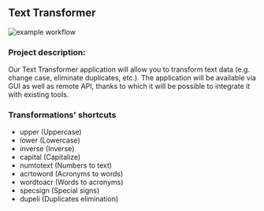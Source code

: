 ## Text Transformer
![example workflow](https://github.com/WojciechMajewski/Text-Transformer/actions/workflows/ci.yml/badge.svg)
### Project description:
Our Text Transformer application will allow you to transform text data (e.g. change case, eliminate duplicates, etc.). The application will be available via GUI as well as remote API, thanks to which it will be possible to integrate it with existing tools.

### Transformations' shortcuts
- upper (Uppercase)
- lower (Lowercase)
- inverse (Inverse)
- capital (Capitalize)
- numtotext (Numbers to text)
- acrtoword (Acronyms to words)
- wordtoacr (Words to acronyms)
- specsign (Special signs)
- dupeli (Duplicates elimination)
